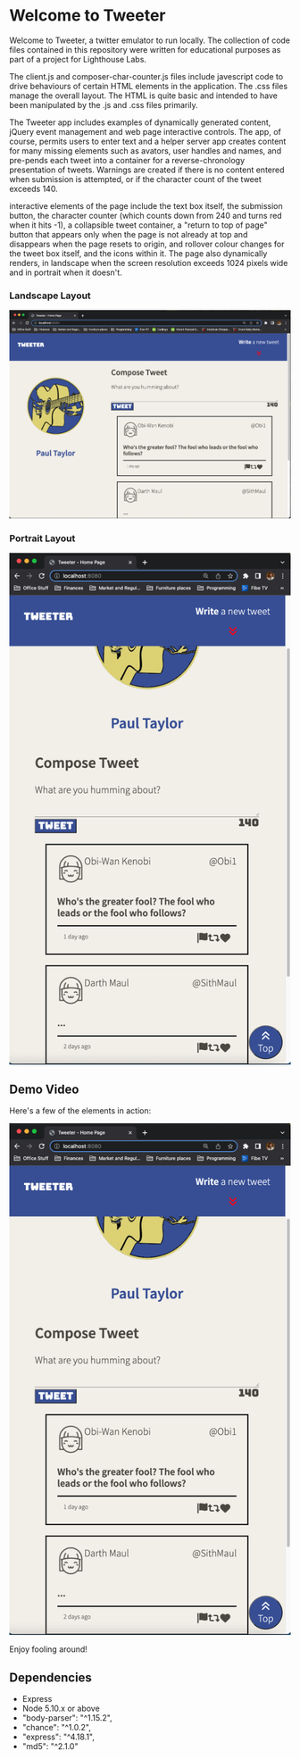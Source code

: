 # Welcome to Tweeter

Welcome to Tweeter, a twitter emulator to run locally. The collection of code files contained in this repository were written for educational purposes as part of a project for Lighthouse Labs. 

The client.js and composer-char-counter.js files include javescript code to drive behaviours of certain HTML elements in the application. The .css files manage the overall layout. The HTML is quite basic and intended to have been manipulated by the .js and .css files primarily. 

The Tweeter app includes examples of dynamically generated content, jQuery event management and web page interactive controls. The app, of course, permits users to enter text and a helper server app creates content for many missing elements such as avators, user handles and names, and pre-pends each tweet into a container for a reverse-chronology presentation of tweets. Warnings are created if there is no content entered when submission is attempted, or if the character count of the tweet exceeds 140. 

interactive elements of the page include the text box itself, the submission button, the character counter (which counts down from 240 and turns red when it hits -1), a collapsible tweet container, a "return to top of page" button that appears only when the page is not already at top and disappears when the page resets to origin, and rollover colour changes for the tweet box itself, and the icons within it. The page also dynamically renders, in landscape when the screen resolution exceeds 1024 pixels wide and in portrait when it doesn't.

### Landscape Layout
![landscape image](/public/images/Tweeter1.png)

### Portrait Layout
![portrait image](/public/images/Tweeter2.png)

## Demo Video

Here's a few of the elements in action:

[![demo video](/public/images/Tweeter2.png)](https://www.dropbox.com/s/8lnup82f9o0r18f/Screen%20Recording%202022-07-23%20at%207.42.54%20PM.mov?dl=0)

Enjoy fooling around!

## Dependencies

- Express
- Node 5.10.x or above
- "body-parser": "^1.15.2",
- "chance": "^1.0.2",
- "express": "^4.18.1",
- "md5": "^2.1.0"

